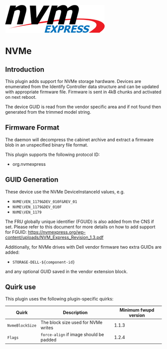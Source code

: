 <img src=nvme.png>

NVMe
====

Introduction
------------

This plugin adds support for NVMe storage hardware. Devices are enumerated from
the Identify Controller data structure and can be updated with appropriate
firmware file. Firmware is sent in 4kB chunks and activated on next reboot.

The device GUID is read from the vendor specific area and if not found then
generated from the trimmed model string.

Firmware Format
---------------

The daemon will decompress the cabinet archive and extract a firmware blob in
an unspecified binary file format.

This plugin supports the following protocol ID:

 * org.nvmexpress

GUID Generation
---------------

These device use the NVMe DeviceInstanceId values, e.g.

 * `NVME\VEN_1179&DEV_010F&REV_01`
 * `NVME\VEN_1179&DEV_010F`
 * `NVME\VEN_1179`

The FRU globally unique identifier (FGUID) is also added from the CNS if set.
Please refer to this document for more details on how to add support for FGUID:
https://nvmexpress.org/wp-content/uploads/NVM_Express_Revision_1.3.pdf

Additionally, for NVMe drives with Dell vendor firmware two extra GUIDs are
added:

 * `STORAGE-DELL-${component-id}`

and any optional GUID saved in the vendor extension block.

Quirk use
---------
This plugin uses the following plugin-specific quirks:

| Quirk                  | Description                                 | Minimum fwupd version |
|------------------------|---------------------------------------------|-----------------------|
| `NvmeBlockSize`        | The block size used for NVMe writes         | 1.1.3                 |
| `Flags`                | `force-align` if image should be padded     | 1.2.4                 |
